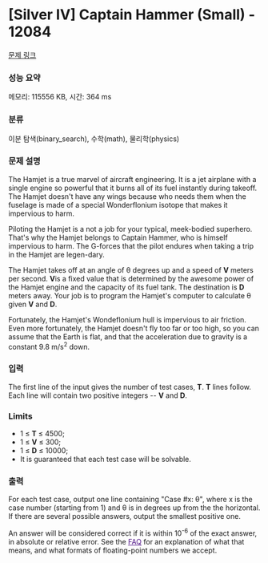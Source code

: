 # [Silver IV] Captain Hammer (Small) - 12084 

[문제 링크](https://www.acmicpc.net/problem/12084) 

### 성능 요약

메모리: 115556 KB, 시간: 364 ms

### 분류

이분 탐색(binary_search), 수학(math), 물리학(physics)

### 문제 설명

<p>The Hamjet is a true marvel of aircraft engineering. It is a jet airplane with a single engine so powerful that it burns all of its fuel instantly during takeoff. The Hamjet doesn't have any wings because who needs them when the fuselage is made of a special Wonderflonium isotope that makes it impervious to harm.</p>

<p>Piloting the Hamjet is a not a job for your typical, meek-bodied superhero. That's why the Hamjet belongs to Captain Hammer, who is himself impervious to harm. The G-forces that the pilot endures when taking a trip in the Hamjet are legen-dary.</p>

<p>The Hamjet takes off at an angle of θ degrees up and a speed of <strong>V</strong> meters per second. <strong>V</strong>is a fixed value that is determined by the awesome power of the Hamjet engine and the capacity of its fuel tank. The destination is <strong>D</strong> meters away. Your job is to program the Hamjet's computer to calculate θ given <strong>V</strong> and <strong>D</strong>.</p>

<p>Fortunately, the Hamjet's Wondeflonium hull is impervious to air friction. Even more fortunately, the Hamjet doesn't fly too far or too high, so you can assume that the Earth is flat, and that the acceleration due to gravity is a constant 9.8 m/s<sup>2</sup> down.</p>

### 입력 

 <p>The first line of the input gives the number of test cases, <strong>T</strong>.  <strong>T</strong> lines follow. Each line will contain two positive integers -- <strong>V</strong> and <strong>D</strong>.</p>

<h3>Limits</h3>

<ul>
	<li>1 ≤ <strong>T</strong> ≤ 4500;</li>
	<li>1 ≤ <strong>V</strong> ≤ 300;</li>
	<li>1 ≤ <strong>D</strong> ≤ 10000;</li>
	<li>It is guaranteed that each test case will be solvable.</li>
</ul>

### 출력 

 <p>For each test case, output one line containing "Case #x: θ", where x is the case number (starting from 1) and θ is in degrees up from the the horizontal. If there are several possible answers, output the smallest positive one.</p>

<p>An answer will be considered correct if it is within 10<sup>-6</sup> of the exact answer, in absolute or relative error. See the <a href="https://code.google.com/codejam/faq.html#floating_point" style="color: rgb(85, 26, 139);" target="_blank">FAQ</a> for an explanation of what that means, and what formats of floating-point numbers we accept.</p>

